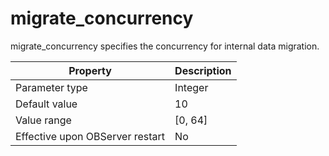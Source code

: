 migrate_concurrency 
========================================

migrate_concurrency specifies the concurrency for internal data migration. 


|          **Property**           | **Description** |
|---------------------------------|-----------------|
| Parameter type                  | Integer         |
| Default value                   | 10              |
| Value range                     | \[0, 64\]       |
| Effective upon OBServer restart | No              |


